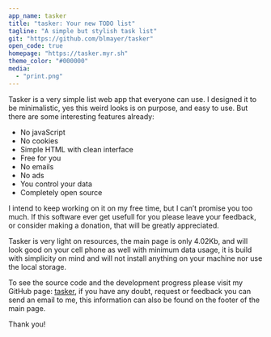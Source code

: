 ```yaml
---
app_name: tasker
title: "tasker: Your new TODO list"
tagline: "A simple but stylish task list"
git: "https://github.com/blmayer/tasker"
open_code: true
homepage: "https://tasker.myr.sh"
theme_color: "#000000"
media:
  - "print.png"
---
```


Tasker is a very simple list web app that everyone can use. I designed it to be minimalistic, yes this weird looks is on purpose, and easy to use. But there are some interesting features already:

 - No javaScript
 - No cookies
 - Simple HTML with clean interface
 - Free for you
 - No emails
 - No ads
 - You control your data
 - Completely open source

I intend to keep working on it on my free time, but I can’t promise you too much. If this software ever get usefull for you please leave your feedback, or consider making a donation, that will be greatly appreciated.

Tasker is very light on resources, the main page is only 4.02Kb, and will look good on your cell phone as well with minimum data usage, it is build with simplicity on mind and will not install anything on your machine nor use the local storage.

To see the source code and the development progress please visit my GitHub page: [tasker](https://github.com/blmayer/tasker), if you have any doubt, request or feedback you can send an email to me, this information can also be found on the footer of the main page.

Thank you!
